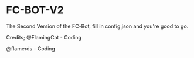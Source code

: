 # FC-BOT-V2
The Second Version of the FC-Bot, fill in config.json and you're good to go.


Credits;
@FlamingCat - Coding


@flamerds - Coding
